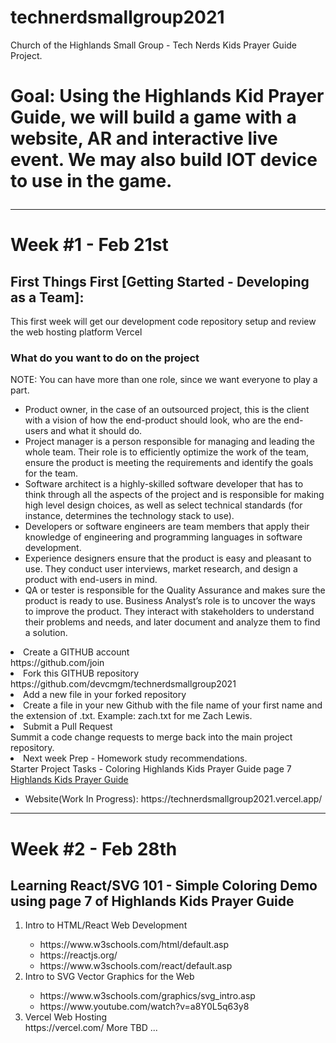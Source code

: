 # technerdsmallgroup2021

Church of the Highlands Small Group - Tech Nerds Kids Prayer Guide Project.

<h1>Goal:  Using the Highlands Kid Prayer Guide, we will build a game with a website, AR and interactive live event. We may also build IOT device to use in the game.
<hr/>
<h1>Week #1 - Feb 21st</h1>
<h2>First Things First [Getting Started - Developing as a Team]:</h2>
<p>This first week will get our development code repository setup and review the web hosting platform Vercel</p>
<h3>What do you want to do on the project </h3>
NOTE: You can have more than one role, since we want everyone to play a part.
<ul>
<li>Product owner, in the case of an outsourced project, this is the client with a vision of how the end-product should look, who are the end-users and what it should do.</li> 

<li>Project manager is a person responsible for managing and leading the whole team. Their role is to efficiently optimize the work of the team, ensure the product is meeting the requirements and identify the goals for the team. </li>

<li>Software architect is a highly-skilled software developer that has to think through all the aspects of the project and is responsible for making high level design choices, as well as select technical standards (for instance, determines the technology stack to use).</li>

<li>Developers or software engineers are team members that apply their knowledge of engineering and programming languages in software development. </li>

<li>Experience designers ensure that the product is easy and pleasant to use. They conduct user interviews, market research, and design a product with end-users in mind.  </li>

<li>QA or tester is responsible for the Quality Assurance and makes sure the product is ready to use. 
Business Analyst’s role is to uncover the ways to improve the product. They interact with stakeholders to understand their problems and needs, and later document and analyze them to find a solution. </li>
</ul
<ol>
<li>Create a GITHUB account</li>
https://github.com/join
<li>Fork this GITHUB repository</li>
https://github.com/devcmgm/technerdsmallgroup2021
<li>Add a new file in your forked repository<li>
Create a file in your new Github with the file name of your first name and the extension of .txt.
Example:  zach.txt for me Zach Lewis.
<li>Submit a Pull Request</li>
Summit a code change requests to merge back into the main project repository.
<li>Next week Prep - Homework study recommendations.</li>
Starter Project Tasks - Coloring Highlands Kids Prayer Guide page 7
<a href=https://github.com/devcmgm/technerdsmallgroup2021/blob/main/docs/kids-prayer-guide.pdf>Highlands Kids Prayer Guide</a>
<ul><li>Website(Work In Progress): https://technerdsmallgroup2021.vercel.app/</li></ul>
</ol>
<hr/>
<h1>Week #2 - Feb 28th</h1>
<h2>Learning React/SVG 101 - Simple Coloring Demo using page 7 of Highlands Kids Prayer Guide</h2>
<ol>
<li>Intro to HTML/React Web Development</li>
<ul>
<li>https://www.w3schools.com/html/default.asp</li>
<li>https://reactjs.org/ </li>
<li>https://www.w3schools.com/react/default.asp</li>
</ul>
<li>Intro to SVG Vector Graphics for the Web</li>
<ul>
<li>https://www.w3schools.com/graphics/svg_intro.asp</li>
<li>https://www.youtube.com/watch?v=a8Y0L5q63y8</li>
</ul>
<li>Vercel Web Hosting</li>
https://vercel.com/
</ul>
More TBD ...
</ol>
